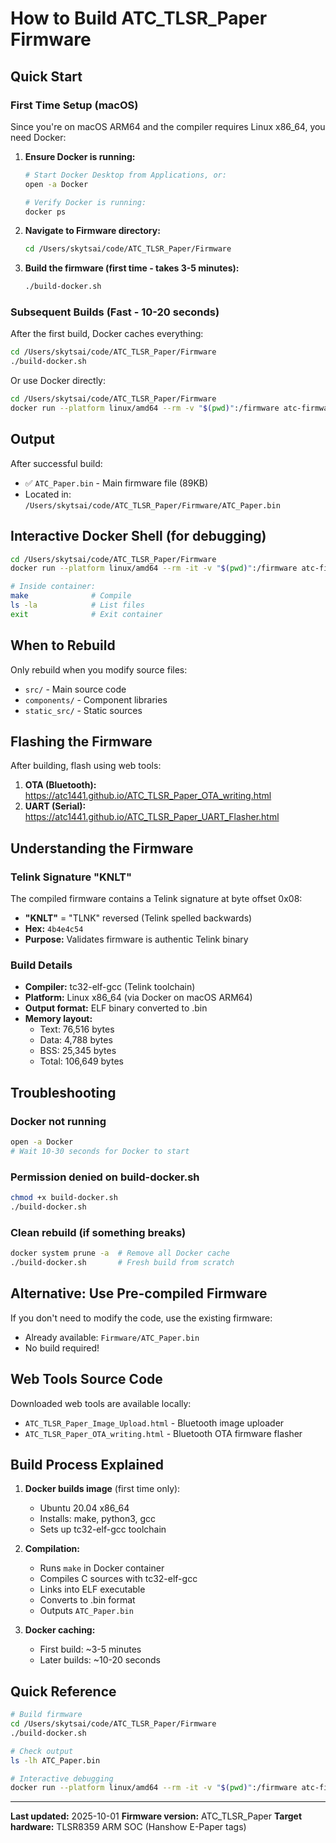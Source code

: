 # How to Build ATC_TLSR_Paper Firmware

## Quick Start

### First Time Setup (macOS)

Since you're on macOS ARM64 and the compiler requires Linux x86_64, you need Docker:

1. **Ensure Docker is running:**
   ```bash
   # Start Docker Desktop from Applications, or:
   open -a Docker

   # Verify Docker is running:
   docker ps
   ```

2. **Navigate to Firmware directory:**
   ```bash
   cd /Users/skytsai/code/ATC_TLSR_Paper/Firmware
   ```

3. **Build the firmware (first time - takes 3-5 minutes):**
   ```bash
   ./build-docker.sh
   ```

### Subsequent Builds (Fast - 10-20 seconds)

After the first build, Docker caches everything:

```bash
cd /Users/skytsai/code/ATC_TLSR_Paper/Firmware
./build-docker.sh
```

Or use Docker directly:

```bash
cd /Users/skytsai/code/ATC_TLSR_Paper/Firmware
docker run --platform linux/amd64 --rm -v "$(pwd)":/firmware atc-firmware-builder
```

## Output

After successful build:
- ✅ `ATC_Paper.bin` - Main firmware file (89KB)
- Located in: `/Users/skytsai/code/ATC_TLSR_Paper/Firmware/ATC_Paper.bin`

## Interactive Docker Shell (for debugging)

```bash
cd /Users/skytsai/code/ATC_TLSR_Paper/Firmware
docker run --platform linux/amd64 --rm -it -v "$(pwd)":/firmware atc-firmware-builder /bin/bash

# Inside container:
make              # Compile
ls -la            # List files
exit              # Exit container
```

## When to Rebuild

Only rebuild when you modify source files:
- `src/` - Main source code
- `components/` - Component libraries
- `static_src/` - Static sources

## Flashing the Firmware

After building, flash using web tools:

1. **OTA (Bluetooth):** https://atc1441.github.io/ATC_TLSR_Paper_OTA_writing.html
2. **UART (Serial):** https://atc1441.github.io/ATC_TLSR_Paper_UART_Flasher.html

## Understanding the Firmware

### Telink Signature "KNLT"

The compiled firmware contains a Telink signature at byte offset 0x08:
- **"KNLT"** = "TLNK" reversed (Telink spelled backwards)
- **Hex:** `4b4e4c54`
- **Purpose:** Validates firmware is authentic Telink binary

### Build Details

- **Compiler:** tc32-elf-gcc (Telink toolchain)
- **Platform:** Linux x86_64 (via Docker on macOS ARM64)
- **Output format:** ELF binary converted to .bin
- **Memory layout:**
  - Text: 76,516 bytes
  - Data: 4,788 bytes
  - BSS: 25,345 bytes
  - Total: 106,649 bytes

## Troubleshooting

### Docker not running
```bash
open -a Docker
# Wait 10-30 seconds for Docker to start
```

### Permission denied on build-docker.sh
```bash
chmod +x build-docker.sh
./build-docker.sh
```

### Clean rebuild (if something breaks)
```bash
docker system prune -a  # Remove all Docker cache
./build-docker.sh       # Fresh build from scratch
```

## Alternative: Use Pre-compiled Firmware

If you don't need to modify the code, use the existing firmware:
- Already available: `Firmware/ATC_Paper.bin`
- No build required!

## Web Tools Source Code

Downloaded web tools are available locally:
- `ATC_TLSR_Paper_Image_Upload.html` - Bluetooth image uploader
- `ATC_TLSR_Paper_OTA_writing.html` - Bluetooth OTA firmware flasher

## Build Process Explained

1. **Docker builds image** (first time only):
   - Ubuntu 20.04 x86_64
   - Installs: make, python3, gcc
   - Sets up tc32-elf-gcc toolchain

2. **Compilation:**
   - Runs `make` in Docker container
   - Compiles C sources with tc32-elf-gcc
   - Links into ELF executable
   - Converts to .bin format
   - Outputs `ATC_Paper.bin`

3. **Docker caching:**
   - First build: ~3-5 minutes
   - Later builds: ~10-20 seconds

## Quick Reference

```bash
# Build firmware
cd /Users/skytsai/code/ATC_TLSR_Paper/Firmware
./build-docker.sh

# Check output
ls -lh ATC_Paper.bin

# Interactive debugging
docker run --platform linux/amd64 --rm -it -v "$(pwd)":/firmware atc-firmware-builder /bin/bash
```

---

**Last updated:** 2025-10-01
**Firmware version:** ATC_TLSR_Paper
**Target hardware:** TLSR8359 ARM SOC (Hanshow E-Paper tags)
